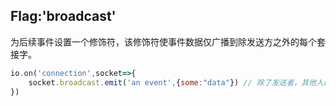 ## Flag:'broadcast'

为后续事件设置一个修饰符，该修饰符使事件数据仅广播到除发送方之外的每个套接字。

```js
io.on('connection',socket=>{
    socket.broadcast.emit('an event',{some:"data"}) // 除了发送者，其他人都能收到
})

```
